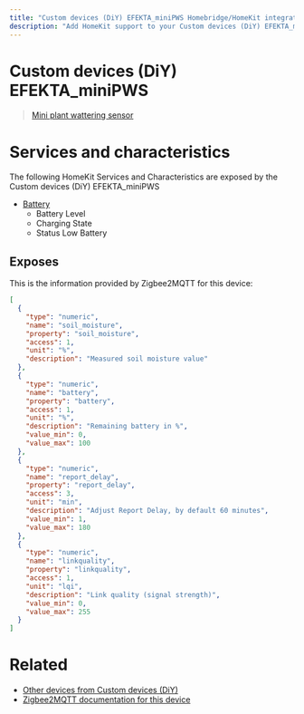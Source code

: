 ```yaml
---
title: "Custom devices (DiY) EFEKTA_miniPWS Homebridge/HomeKit integration"
description: "Add HomeKit support to your Custom devices (DiY) EFEKTA_miniPWS, using Homebridge, Zigbee2MQTT and homebridge-z2m."
---
```

<!---
This file has been GENERATED using src/docgen/docgen.ts
DO NOT EDIT THIS FILE MANUALLY!
-->
# Custom devices (DiY) EFEKTA_miniPWS
> [Mini plant wattering sensor](http://efektalab.com/miniPWS)


# Services and characteristics
The following HomeKit Services and Characteristics are exposed by
the Custom devices (DiY) EFEKTA_miniPWS

* [Battery](../../battery.md)
  * Battery Level
  * Charging State
  * Status Low Battery



## Exposes

This is the information provided by Zigbee2MQTT for this device:

```json
[
  {
    "type": "numeric",
    "name": "soil_moisture",
    "property": "soil_moisture",
    "access": 1,
    "unit": "%",
    "description": "Measured soil moisture value"
  },
  {
    "type": "numeric",
    "name": "battery",
    "property": "battery",
    "access": 1,
    "unit": "%",
    "description": "Remaining battery in %",
    "value_min": 0,
    "value_max": 100
  },
  {
    "type": "numeric",
    "name": "report_delay",
    "property": "report_delay",
    "access": 3,
    "unit": "min",
    "description": "Adjust Report Delay, by default 60 minutes",
    "value_min": 1,
    "value_max": 180
  },
  {
    "type": "numeric",
    "name": "linkquality",
    "property": "linkquality",
    "access": 1,
    "unit": "lqi",
    "description": "Link quality (signal strength)",
    "value_min": 0,
    "value_max": 255
  }
]
```

# Related
* [Other devices from Custom devices (DiY)](../index.md#custom_devices_diy)
* [Zigbee2MQTT documentation for this device](https://www.zigbee2mqtt.io/devices/EFEKTA_miniPWS.html)